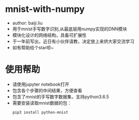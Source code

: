 # mnist-with-numpy

- author: baiji.liu
- 用于mnist手写数字识别,从最底层用numpy实现的DNN模块
- 模块化设计的网络结构，具备可扩展性
- 于一年前写出，近日有小伙伴请教，决定放上来供大家交流学习
- 如有帮助给个star呗~



# 使用帮助
- 请使用jupyter notebook打开
- 包含各个步骤的中间结果，方便查看
- 包含了mnist的手写数字数据集，支持python3.6.5
- 需要安装读取mnist数据的包：
    ```
    pip3 install python-mnist
    ``` 
